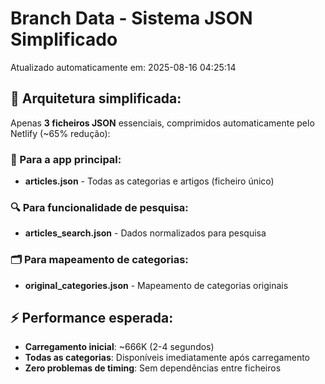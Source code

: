 # Branch Data - Sistema JSON Simplificado
Atualizado automaticamente em: 2025-08-16 04:25:14

## 🎯 Arquitetura simplificada:
Apenas **3 ficheiros JSON** essenciais, comprimidos automaticamente pelo Netlify (~65% redução):

### 📱 Para a app principal:
- **articles.json** - Todas as categorias e artigos (ficheiro único)

### 🔍 Para funcionalidade de pesquisa:
- **articles_search.json** - Dados normalizados para pesquisa

### 🗂️ Para mapeamento de categorias:
- **original_categories.json** - Mapeamento de categorias originais

## ⚡ Performance esperada:
- **Carregamento inicial**: ~666K (2-4 segundos)
- **Todas as categorias**: Disponíveis imediatamente após carregamento
- **Zero problemas de timing**: Sem dependências entre ficheiros

